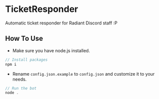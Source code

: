 # TicketResponder
Automatic ticket responder for Radiant Discord staff :P

## How To Use
- Make sure you have node.js installed.

```js
// Install packages
npm i
```

- Rename `config.json.example` to `config.json` and customize it to your needs.

```js
// Run the bot
node .
```
